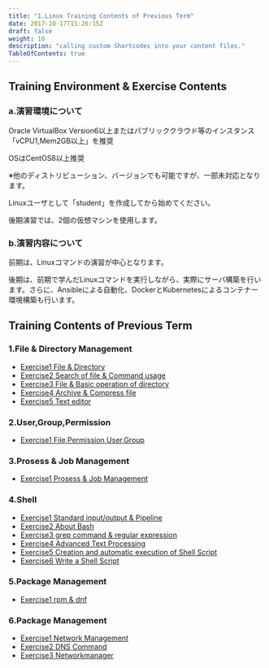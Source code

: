 ```yaml
---
title: "1.Linux Training Contents of Previous Term"
date: 2017-10-17T15:26:15Z
draft: false
weight: 10
description: "calling custom Shortcodes into your content files."
TableOfContents: true
---
```


## Training Environment & Exercise Contents

### a.演習環境について

Oracle VirtualBox Version6以上またはパブリッククラウド等のインスタンス「vCPU1,Mem2GB以上」を推奨

OSはCentOS8以上推奨

※他のディストリビューション、バージョンでも可能ですが、一部未対応となります。

Linuxユーザとして「student」を作成してから始めてください。

後期演習では、2個の仮想マシンを使用します。

### b.演習内容について

前期は、Linuxコマンドの演習が中心となります。

後期は、前期で学んだLinuxコマンドを実行しながら、実際にサーバ構築を行います。さらに、Ansibleによる自動化、DockerとKubernetesによるコンテナー環境構築も行います。

## Training Contents of Previous Term

### 1.File & Directory Management

* [Exercise1 File & Directory](chapter1-1/exercise1-file-directory)
* [Exercise2 Search of file & Command usage](chapter1-1/exercise2-search-of-file-command-usage)
* [Exercise3 File & Basic operation of directory](chapter1-1/exercise3-file-basic-operation-of-directory)
* [Exercise4 Archive & Compress file](chapter1-1/exercise4-archive-compress-file)
* [Exercise5 Text editor](chapter1-1/exercise5-text-editor)

### 2.User,Group,Permission

* [Exercise1 File,Permission,User,Group](chapter1-2/exercise1-file-permission-user-group)

### 3.Prosess & Job Management

* [Exercise1 Prosess & Job Management](chapter1-3/exercise1-prosess-job-management)

### 4.Shell

* [Exercise1 Standard input/output & Pipeline](chapter1-4/exercise1-standard-input-output-pipeline)
* [Exercise2 About Bash](chapter1-4/exercise2-about-bash)
* [Exercise3 grep command & regular expression](chapter1-4/exercise3-grep-command-regular-expression)
* [Exercise4 Advanced Text Processing](chapter1-4/exercise4-advanced-text-processing)
* [Exercise5 Creation and automatic execution of Shell Script](chapter1-4/exercise5-creation-automatic-execution-of-shell-script)
* [Exercise6 Write a Shell Script](chapter1-4/exercise6-write-a-shell-script)

### 5.Package Management

* [Exercise1 rpm & dnf](chapter1-5/exercise1-rpm-dnf)

### 6.Package Management

* [Exercise1 Network Management](chapter1-6/exercise1-network-management)
* [Exercise2 DNS Command](chapter1-6/exercise2-dns-command)
* [Exercise3 Networkmanager](chapter1-6/exercise3-networkmanager)